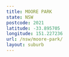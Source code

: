 ```yaml
---
title: MOORE PARK
state: NSW
postcode: 2021
latitude: -33.895705
longitude: 151.227236
url: /nsw/moore-park/
layout: suburb
---
```

